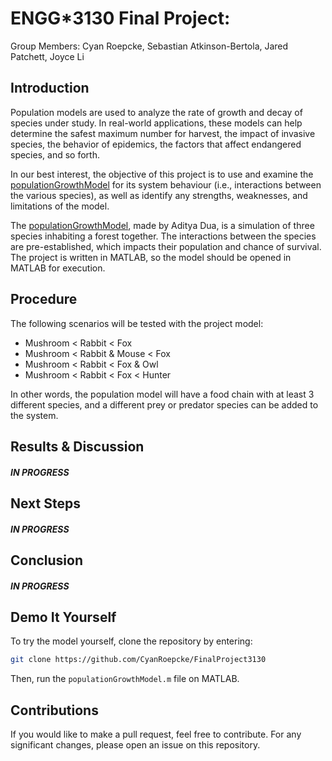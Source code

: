 # ENGG*3130 Final Project: 
Group Members: Cyan Roepcke, Sebastian Atkinson-Bertola, Jared Patchett, Joyce Li

## Introduction
Population models are used to analyze the rate of growth and decay of species under study. In real-world applications, these models can help determine the safest maximum number for harvest, the impact of invasive species, the behavior of epidemics, the factors that affect endangered species, and so forth.

In our best interest, the objective of this project is to use and examine the [populationGrowthModel](https://github.com/adityadua24/populationGrowthModel) for its system behaviour (i.e., interactions between the various species), as well as identify any strengths, weaknesses, and limitations of the model.

The [populationGrowthModel](https://github.com/adityadua24/populationGrowthModel), made by Aditya Dua, is a simulation of three species inhabiting a forest together. The interactions between the species are pre-established, which impacts their population and chance of survival. The project is written in MATLAB, so the model should be opened in MATLAB for execution.

## Procedure
The following scenarios will be tested with the project model:

* Mushroom < Rabbit < Fox
* Mushroom < Rabbit & Mouse < Fox
* Mushroom < Rabbit < Fox & Owl
* Mushroom < Rabbit < Fox < Hunter

In other words, the population model will have a food chain with at least 3 different species, and a different prey or predator species can be added to the system.

## Results & Discussion
##### IN PROGRESS

## Next Steps
##### IN PROGRESS


## Conclusion
##### IN PROGRESS

## Demo It Yourself

To try the model yourself, clone the repository by entering:

```bash
git clone https://github.com/CyanRoepcke/FinalProject3130
```
Then, run the `populationGrowthModel.m` file on MATLAB.


## Contributions
If you would like to make a pull request, feel free to contribute. For any significant changes, please open an issue on this repository.
